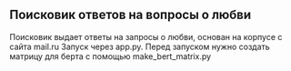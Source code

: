 ## Поисковик ответов на вопросы о любви

Поисковик выдает ответы на запросы о любви, основан на корпусе с сайта mail.ru
Запуск через app.py. Перед запуском нужно создать матрицу для берта с помощью make_bert_matrix.py
